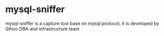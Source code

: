 # mysql-sniffer
mysql-sniffer is a capture tool base on mysql protocol, it is developed by Qihoo DBA and infrastructure team

